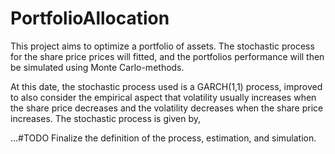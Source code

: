 # PortfolioAllocation

This project aims to optimize a portfolio of assets. The stochastic process for the share price prices will fitted, and the portfolios performance will then be simulated using Monte Carlo-methods.

At this date, the stochastic process used is a GARCH(1,1) process, improved to also consider the empirical aspect that volatility usually increases when the share price decreases and the volatility decreases when the share price increases. The stochastic process is given by,

...#TODO Finalize the definition of the process, estimation, and simulation.